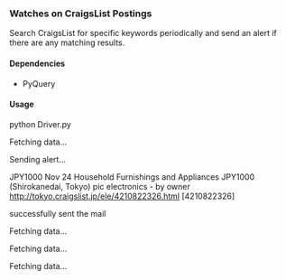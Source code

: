 ### Watches on CraigsList Postings
Search CraigsList for specific keywords periodically and send an alert if there are any matching results.

#### Dependencies
* PyQuery 

#### Usage

python Driver.py

Fetching data...

Sending alert...

JPY1000 Nov 24 Household Furnishings and Appliances JPY1000 (Shirokanedai, Tokyo) pic electronics - by owner http://tokyo.craigslist.jp/ele/4210822326.html [4210822326]

successfully sent the mail

Fetching data...

Fetching data...

Fetching data...

